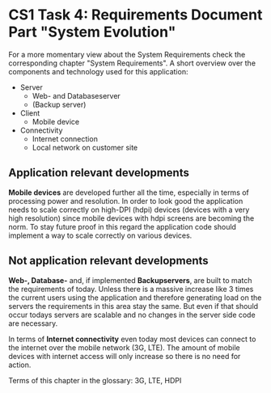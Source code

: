 # CS1 Task 4: Requirements Document Part "System Evolution"
For a more momentary view about the System Requirements check the corresponding chapter "System Requirements". A short overview over the components and technology used for this application:
  * Server
    * Web- and Databaseserver
    * (Backup server)
  * Client
    * Mobile device
  * Connectivity
    * Internet connection
    * Local network on customer site

## Application relevant developments
**Mobile devices** are developed further all the time, especially in terms of processing power and resolution. In order to look good the application needs to scale correctly on high-DPI (hdpi) devices (devices with a very high resolution) since mobile devices with hdpi screens are becoming the norm. To stay future proof in this regard the application code should implement a way to scale correctly on various devices.

## Not application relevant developments
**Web-, Database-** and, if implemented **Backupservers**, are built to match the requirements of today. Unless there is a massive increase like 3 times the current users using the application and therefore generating load on the servers the requirements in this area stay the same. But even if that should occur todays servers are scalable and no changes in the server side code are necessary.

In terms of **Internet connectivity** even today most devices can connect to the internet over the mobile network (3G, LTE). The amount of mobile devices with internet access will only increase so there is no need for action.

Terms of this chapter in the glossary: 3G, LTE, HDPI
